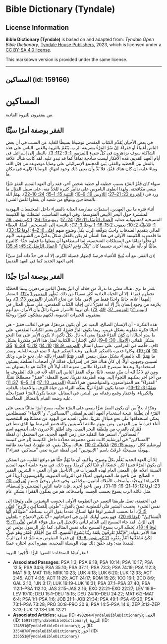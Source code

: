 # Bible Dictionary (Tyndale)

## License Information

**Bible Dictionary (Tyndale)** is based on and adapted from: _Tyndale Open Bible Dictionary_, [Tyndale House Publishers](https://tyndaleopenresources.com/), 2023, which is licensed under a [CC BY-SA 4.0 license](https://creativecommons.org/licenses/by-sa/4.0/legalcode.en).

This markdown version is provided under the same license.



--------------------------------

## المساكين (id: 159166)

المساكين
========

من يفتقرون للثروة المادية.

الفقر بوصفة أمرًا سيِّئًا
-------------------------

في بعض الأحيان يُقَدِّم الكتاب المقدس توضيحًا بسيطًا للغاية عن السبب في أن بعض الناس أغنياءٌ أو فقراءٌ. إنْ سُرَّ المَرْءُ بشريعة الرب، يَنْعَمُ بالثروة والغنى. الناس على هذه الشاكلة سوف يزدهرون في كلِّ شيءٍ ([المزمور 1: 3](https://ref.ly/Ps1:3)؛ [112: 3](https://ref.ly/Ps112:3)). بالنظر إلى إسرائيل في أيام العهد القديم، هذه الأفكار ليست ساذجة تمامًا كما قد تبدو عليه. لقد كانت هناك علاقة بالفعل بين الخطية والفقر. بُنِيَ المجتمع الإسرائيلي على وصايا موضوعة من قِبَل الله، وبناءً عليه، إن كان هناك فَقْرٌ، فلا بُدَّ وأن يعني ذلك وجود انتهاكٍ للوصايا الإلهية في مكانٍ ما.

سواء كان فَقْرُ المَرْءِ بسببِ خطيته أو خطية شخصٍ آخر، فقد رأى العهد القديم الفقرَ شَرًّا ينبغي مكافحته، ولهذا انطوى الناموس على تدابير كثيرة للحَدِّ منه، على سبيل المثال ما ورد في ([الخروج 22: 21–27](https://ref.ly/Exod22:21-Exod22:27)؛ [اللاويين 19: 9–10](https://ref.ly/Lev19:9-Lev19:10)؛ [التثنية 15: 1–15](https://ref.ly/Deut15:1-Deut15:15)؛ [24: 10–22](https://ref.ly/Deut24:10-Deut24:22)). يهتَمُّ الله بالمحتاجين ويتوقَّع من شعبه أن يفعلوا نَفْسَ الشيءِ.

أثناء فترة ما بين العهدين، استمرَّت ممارسة العناية بالفقراء داخل المجتمعات اليهودية المنتشرة حول البحر الأبيض المتوسط، وفي الوقت المناسب، انشغلتْ بها الكنيسة المسيحية كمسؤولية عملية ([أعمال الرُّسُل 11: 29](https://ref.ly/Acts11:29)؛ [24: 17](https://ref.ly/Acts24:17)؛ [رومية 15: 26](https://ref.ly/Rom15:26)؛ [1 كورنثوس 16: 1](https://ref.ly/1Cor16:1)؛ [غَلاطِيَّة 2: 10](https://ref.ly/Gal2:10)؛ [يعقوب 15:2–16](https://ref.ly/Jas2:15-Jas2:16)؛ [1 يوحنَّا 3: 17](https://ref.ly/1John3:17))؛ بالنسبة إلى المسيحيين أيضًا، العطاء المالي بتقديم الصدقات واجبٌ يتوقَّعَه الرب بكلِّ وضوحٍ منهم ([مَتَّى 6: 2–4](https://ref.ly/Matt6:2-Matt6:4)؛ [لوقا 12: 33](https://ref.ly/Luke12:33)). ما قامت به الكنيسة الأولى في هذا الشأن لم يكن بالفعل شكلٌ بدائيٌّ من الشيوعية، لأنهم لو تخلُّوا تمامًا عن الممتلكات الشخصية، لما استطاعوا أن يفعلوا ما فعلوه حقًّا\- كالتبرع ماليًّا أو بأيَّة طريقة أخرى حسبما كان *"لِكُلِّ وَاحِدٍ احْتِيَاجٌ"* ([أعمال الرُّسُل 2: 45](https://ref.ly/Acts2:45)؛ [4: 35](https://ref.ly/Acts4:35)).

إذن الفقر، مع أنه يُتِيحُ للأغنياء فرصةً لإظهار فضيلة الكرم، إلا أنه في حدِّ ذاته أمرٌ سيِّءٌ (في العهد الجديد كما في العهد القديم).

الفقر بوصفة أمرًا جيِّدًا
-------------------------

بقدر ما نرى، هناك معنًى ما ندركُ من خلاله أن البِرَّ يجعلُ الناسَ مزدهرين بينما الخطيَّةَ تجعلُهم فقراءً. إلا أن الحياة العادية أكثر تعقيدًا من ذلك. يُظْهِر [المزمور 1](https://ref.ly/Ps1:1-Ps1:6) و[112](https://ref.ly/Ps112:1-Ps112:10)، المشار إليهما أعلاه، جانبًا واحدًا فقط من الأمرِ. ماذا عن نجاح الأشرار ([المزمور 73: 3](https://ref.ly/Ps73:3))، وما يلازمه من وجود إنسان بارٍّ إلا أنه فقيرٌ؟ تأتي إجابة الكتاب المقدس، على سبيل المثال في ([أيوب 21](https://ref.ly/Job21:1-Job21:34)؛ [المزمور 37](https://ref.ly/Ps37:1-Ps37:40)، [49](https://ref.ly/Ps49:1-Ps49:20)، [73](https://ref.ly/Ps73:1-Ps73:28)) بأن ثروةَ الأشرار شيءٌ زائلٌ وأن الأبرارَ، مع أنهم يفتقرون للخيرات الدنيوية، لكنهم يمتلكون كنوزًا روحيَّةًَ.

هذه الفكرة \- أن الإنسانَ الصالحَ، البعيد عن أن يكون مزدهرًا، هو في الغالب فقيرٌ \- هي أحيانًا فكرة مقلوبة بشكلٍ غريبٍ. ربما يكون البارُّ فقيرًا، لكن يعتبر الكتاب المقدس، على ما يبدو أحيانًا، أن كَوْنَ المَرْءُ فقيرًا يعني أنه بَارٌّ. بكلِّ تأكيدٍ، لا يكون الأمر على هذا النحو بشكلٍ تلقائي ([الأمثال 30: 8–9](https://ref.ly/Prov30:8-Prov30:9))، لكن الإشارات الكتابية لمثل هذا الأمر متكررةٌ بشكل كافٍ، خاصة في المزامير، على سبيل المثال ([المزمور 9: 18](https://ref.ly/Ps9:18)؛ [10: 14](https://ref.ly/Ps10:14)؛ [12: 5](https://ref.ly/Ps12:5)؛ [34: 6](https://ref.ly/Ps34:6)؛ [35: 10](https://ref.ly/Ps35:10)؛ [74: 19](https://ref.ly/Ps74:19))، وكلها جديرة بالتفكير المتأني. وعند التفكير فيها، لا تبدو غريبة للغاية. وبقدر ما يَهْتَمُّ الله بالفقراء بشكلٍ مميَّز، بنفس القدر يَهْتَمُّ الفقراء بالله على نحوٍ خاص، وذلك لسببين وجيهين. أولاً، إن كان هناك فقرٌ في إسرائيل، فذلك لأن أصحاب السلطة يسيئون استخدامها؛ وعندها سيصرخ الفقراءُ طالبين معونة الله أولاً لأن حُكْمَهُ هو ما يستهان به، ومن ثم لا بُدَّ لله أن يبرِّر نفسه. ثانيًا، يوجِّه الفقرُ الناس إلى الله لأنه في تلك الظروف ما من أحدٍ آخر يمكنهم اللجوءُ إليه. بهذه الطريقة تقريبًا، تصبح اللفظة: "فقيرٌ" مصطلحًا تقنيًّا. "الفقراءُ" هم المتواضعون، والمتواضعون هم الأتقياءُ ([المزمور 10: 17](https://ref.ly/Ps10:17)؛ [14: 5–6](https://ref.ly/Ps14:5-Ps14:6)؛ [37: 11](https://ref.ly/Ps37:11)؛ [صَفَنْيَا 3: 12–13](https://ref.ly/Zeph3:12-Zeph3:13)). عندما يكون المَرْءُ ثريًّا يمكِّنه الثراء من حياة التَرَف، والاعتداد بالذات، والكبرياء، واحتقار وقمع رفقائه من البشر، في المقابل، عندما يكونُ المَرْءُ فقيرًا يحتِّم عليه وضعه القيام بالفضائل المعاكسة.

وهكذا، بدلاً من أن يكون الفقرُ شرًّا ينبغي على المَرْءِ تجنُّبه، يصبح أمرًا مثاليًّا ينبغي على المَرْءِ أن يَطْلُبَهُ. نتيجة استخدام العهد القديم لفظتي "المساكين"، و"الأتقياء" كمصطلحين يمكن استخدامُها على نحوٍ متبادَلٍ تقريبًا، تخلَّى العديد من اليهود عن ممتلكاتهم الشخصية أثناء فترة ما بين العهدين. ومن بينهم طائفة الأسينيين والمجتمع المرتبط بها الذي نشأ في قُمْران بالقربِ من مِنْطَقَة البحر الميت. وقد أطلق الأخيرون على أنفسهم اسم "المساكين". استمر هذا التقليد حتى زمن العهد الجديد. من المحتمل أن لفظة "المساكين" في أورشليم كانت تعني مجموعة محدَّدة داخل الكنيسة (أو حتى كنيسة أورشليم ككل؛ [رومية 15: 26](https://ref.ly/Rom15:26)؛ [غَلاطِيَّة 2: 10](https://ref.ly/Gal2:10)). هناك، وبكلِّ يقينٍ، قد ظَهَرَتْ فيما بعد طائفة يهوديَّة مسيحيَّة عُرِفَتْ باسم "الإبيونيين" (من لفظة عبرية تعني "مساكين، فقراء").

إلا أن العهد الجديد يُعَلِّم بكلِّ وضوحٍ، وتأكيدٍ، أن ما يَهُمُّ حقًّا هو دوافع القلبِ. من الممكن أن يكونَ المَرْءُ فقيرًا لكن جَشِعًا، أو غنيًا لكن كريمًا. ومع ذلك، في ضوء خلفية العهد القديم المبينة أعلاه، فإن المعنى العام لهذه المفردات في الأناجيل هو أن الغني \= الشرير، الفقير \= الصالح. من ناحيةٍ ما، الصدوقيون أغنياءٌ في الثروات الدنيوية، والفريسيون أثرياءٌ في الكبرياء الروحيَّة، وأصحاب الأملاك أنانيون، وحَمْقَى، وفي خطرٍ روحيٍّ جسيمٍ ([مَرقُس 10: 23](https://ref.ly/Mark10:23)؛ [لوقا 12: 13–2](https://ref.ly/Luke12:13-Luke12:21)1؛ [16: 19–31](https://ref.ly/Luke16:19-Luke16:31)). ومن ناحيةٍ أخرى، فإن عامة الناس المتدينين والبسطاء، مثل عائلة الرب يسوع بحسب الجسد، وأصدقائه، هم من يمثِّلون الفقراء بشكلٍ عام.

في الحقيقةِ، تصل طريقتا التعبير عن التطويبة الأولى (بحسب البشيرَين مَتَّى ولوقا) إلى نفس الشيء. بحسب البشير مَتَّى للتطويبة عمقٌ بالقولِ: "طُوبَى لِلْمَسَاكِينِ بِالرُّوحِ" ([مَتَّى 5: 3](https://ref.ly/Matt5:3)). أما بحسب البشير لوقا فلها اتساعٌ. عندما يقول الرب ببساطة "طُوبَاكُم أَيُّهَا الْمَسَاكِينُ" ([لوقا 6: 20](https://ref.ly/Luke6:20))، فهو يعني أولئك الذين في احتياجاتهم – *أيًّا يكن الاحتياج* – يلجأون إلى الرَّبِّ. لقد جاء المسيح إلى العالم ليأتي بالإنجيل إلى مثل هؤلاء الناس ([مَتَّى 11: 5](https://ref.ly/Matt11:5)؛ [لوقا 4: 18](https://ref.ly/Luke4:18)). يُجَسِّد الرب يسوع المسيح بذاته نفس المثالية. كما عبَّر الرسول بولس عن هذا الأمر بقوله: "فَإِنَّكُمْ تَعْرِفُونَ نِعْمَةَ رَبِّنَا يَسُوعَ الْمَسِيحِ، أَنَّهُ مِنْ أَجْلِكُمُ افْتَقَرَ وَهُوَ غَنِيٌّ، لِكَيْ تَسْتَغْنُوا أَنْتُمْ بِفَقْرِهِ ([2 كورنثوس 8: 9](https://ref.ly/2Cor8:9)). إن فقرنا الميئوس منه شَرٌّ قد أتى الربُّ لينقذنا منه؛ وقد حَقَّقَ ذلك بهذه الوسيلة المجيدة، بفقرِهِ الذي اختاره عمدًا.

*انظر أيضًا* الصدقات؛ الغنى؛ البِرُّ؛ الأُجُور؛ الثروة.

* **Associated Passages:** PSA 1:3; PSA 9:18; PSA 10:14; PSA 10:17; PSA 12:5; PSA 34:6; PSA 35:10; PSA 37:11; PSA 73:3; PSA 74:19; PSA 112:3; MAT 5:3; MAT 11:5; MRK 10:23; LUK 4:18; LUK 6:20; LUK 12:33; ACT 2:45; ACT 4:35; ACT 11:29; ACT 24:17; ROM 15:26; 1CO 16:1; 2CO 8:9; GAL 2:10; 1JN 3:17; LUK 16:19–LUK 16:31; PSA 37:1–PSA 37:40; PSA 112:1–PSA 112:10; JAS 2:15–JAS 2:16; EXO 22:21–EXO 22:27; LEV 19:9–LEV 19:10; DEU 15:1–DEU 15:15; DEU 24:10–DEU 24:22; MAT 6:2–MAT 6:4; PSA 1:1–PSA 1:6; JOB 21:1–JOB 21:34; PSA 49:1–PSA 49:20; PSA 73:1–PSA 73:28; PRO 30:8–PRO 30:9; PSA 14:5–PSA 14:6; ZEP 3:12–ZEP 3:13; LUK 12:13–LUK 12:21
* **Associated Articles:** صدقة (ID: `490204@TyndaleBibleDictionary`); الغنى (ID: `159173@TyndaleBibleDictionary`); الثروة (ID: `124591@TyndaleBibleDictionary`); بِر (ID: `335487@TyndaleBibleDictionary`); أجور (ID: `335551@TyndaleBibleDictionary`)

